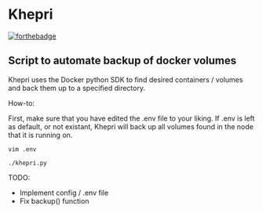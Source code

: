 # Khepri

[![forthebadge](https://forthebadge.com/images/badges/just-plain-nasty.svg)](https://forthebadge.com)

## Script to automate backup of docker volumes

Khepri uses the Docker python SDK to find desired containers / volumes and back them up to a specified directory.

How-to:

First, make sure that you have edited the .env file to your liking.
If .env is left as default, or not existant, Khepri will back up all volumes found in the node that it is running on.

`vim .env`

`./khepri.py`


TODO:
- Implement config / .env file
- Fix backup() function
